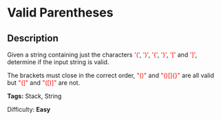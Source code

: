 # Valid Parentheses
Description
-----------
Given a string containing just the characters <font color='red'>'('</font>, <font color='red'>')'</font>, <font color='red'>'{'</font>, <font color='red'>'}'</font>, <font color='red'>'['</font> and <font color='red'>']'</font>, determine if the input string is valid.

The brackets must close in the correct order, <font color='red'>"()"</font> and <font color='red'>"()[]{}"</font> are all valid but <font color='red'>"(]"</font> and <font color='red'>"([)]"</font> are not.

**Tags:** Stack, String

Difficulty: **Easy**